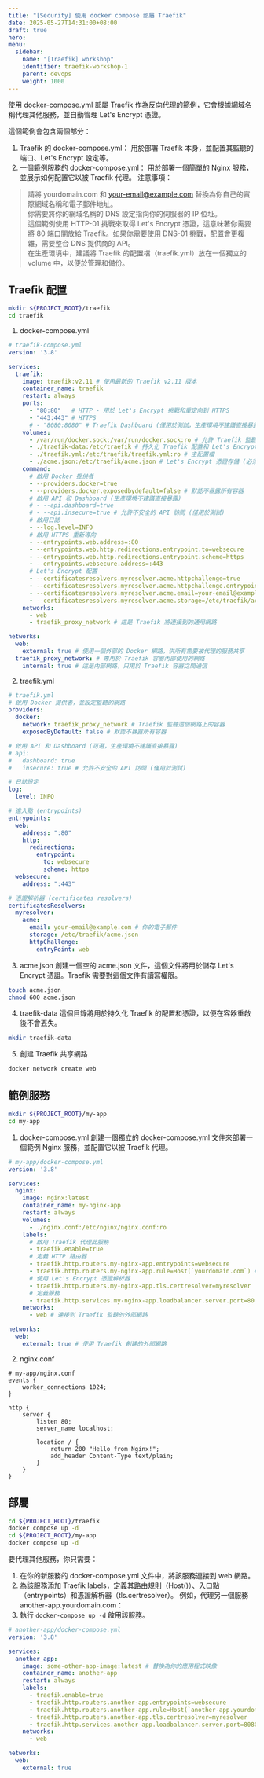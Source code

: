 ```yaml
---
title: "[Security] 使用 docker compose 部屬 Traefik"
date: 2025-05-27T14:31:00+08:00
draft: true
hero: 
menu:
  sidebar:
    name: "[Traefik] workshop"
    identifier: traefik-workshop-1
    parent: devops
    weight: 1000
---
```

使用 docker-compose.yml 部屬 Traefik 作為反向代理的範例，它會根據網域名稱代理其他服務，並自動管理 Let's Encrypt 憑證。

這個範例會包含兩個部分：

1. Traefik 的 docker-compose.yml： 用於部署 Traefik 本身，並配置其監聽的端口、Let's Encrypt 設定等。
2. 一個範例服務的 docker-compose.yml： 用於部署一個簡單的 Nginx 服務，並展示如何配置它以被 Traefik 代理。
注意事項：

> 請將 yourdomain.com 和 your-email@example.com 替換為你自己的實際網域名稱和電子郵件地址。  
> 你需要將你的網域名稱的 DNS 設定指向你的伺服器的 IP 位址。  
> 這個範例使用 HTTP-01 挑戰來取得 Let's Encrypt 憑證，這意味著你需要將 80 端口開放給 Traefik。如果你需要使用 DNS-01 挑戰，配置會更複雜，需要整合 DNS 提供商的 API。  
> 在生產環境中，建議將 Traefik 的配置檔（traefik.yml）放在一個獨立的 volume 中，以便於管理和備份。

## Traefik 配置
```bash
mkdir ${PROJECT_ROOT}/traefik
cd traefik
```
1. docker-compose.yml
```yaml
# traefik-compose.yml
version: '3.8'

services:
  traefik:
    image: traefik:v2.11 # 使用最新的 Traefik v2.11 版本
    container_name: traefik
    restart: always
    ports:
      - "80:80"   # HTTP - 用於 Let's Encrypt 挑戰和重定向到 HTTPS
      - "443:443" # HTTPS
      # - "8080:8080" # Traefik Dashboard (僅用於測試，生產環境不建議直接暴露)
    volumes:
      - /var/run/docker.sock:/var/run/docker.sock:ro # 允許 Traefik 監聽 Docker socket
      - ./traefik-data:/etc/traefik # 持久化 Traefik 配置和 Let's Encrypt 憑證
      - ./traefik.yml:/etc/traefik/traefik.yml:ro # 主配置檔
      - ./acme.json:/etc/traefik/acme.json # Let's Encrypt 憑證存儲 (必須有 600 權限)
    command:
      # 啟用 Docker 提供者
      - --providers.docker=true
      - --providers.docker.exposedbydefault=false # 默認不暴露所有容器
      # 啟用 API 和 Dashboard (生產環境不建議直接暴露)
      # - --api.dashboard=true
      # - --api.insecure=true # 允許不安全的 API 訪問 (僅用於測試)
      # 啟用日誌
      - --log.level=INFO
      # 啟用 HTTPS 重新導向
      - --entrypoints.web.address=:80
      - --entrypoints.web.http.redirections.entrypoint.to=websecure
      - --entrypoints.web.http.redirections.entrypoint.scheme=https
      - --entrypoints.websecure.address=:443
      # Let's Encrypt 配置
      - --certificatesresolvers.myresolver.acme.httpchallenge=true
      - --certificatesresolvers.myresolver.acme.httpchallenge.entrypoint=web
      - --certificatesresolvers.myresolver.acme.email=your-email@example.com # 你的電子郵件
      - --certificatesresolvers.myresolver.acme.storage=/etc/traefik/acme.json
    networks:
      - web
      - traefik_proxy_network # 這是 Traefik 將連接到的通用網路

networks:
  web:
    external: true # 使用一個外部的 Docker 網路，供所有需要被代理的服務共享
  traefik_proxy_network: # 專用於 Traefik 容器內部使用的網路
    internal: true # 這是內部網路，只用於 Traefik 容器之間通信
```
2. traefik.yml
```yaml
# traefik.yml
# 啟用 Docker 提供者，並設定監聽的網路
providers:
  docker:
    network: traefik_proxy_network # Traefik 監聽這個網路上的容器
    exposedByDefault: false # 默認不暴露所有容器

# 啟用 API 和 Dashboard (可選，生產環境不建議直接暴露)
# api:
#   dashboard: true
#   insecure: true # 允許不安全的 API 訪問 (僅用於測試)

# 日誌設定
log:
  level: INFO

# 進入點 (entrypoints)
entrypoints:
  web:
    address: ":80"
    http:
      redirections:
        entrypoint:
          to: websecure
          scheme: https
  websecure:
    address: ":443"

# 憑證解析器 (certificates resolvers)
certificatesResolvers:
  myresolver:
    acme:
      email: your-email@example.com # 你的電子郵件
      storage: /etc/traefik/acme.json
      httpChallenge:
        entryPoint: web
```
3. acme.json
創建一個空的 acme.json 文件，這個文件將用於儲存 Let's Encrypt 憑證。Traefik 需要對這個文件有讀寫權限。
```bash
touch acme.json
chmod 600 acme.json
```
4. traefik-data
這個目錄將用於持久化 Traefik 的配置和憑證，以便在容器重啟後不會丟失。
```bash
mkdir traefik-data
```
5. 創建 Traefik 共享網路
```bash
docker network create web
```

## 範例服務
```bash
mkdir ${PROJECT_ROOT}/my-app
cd my-app
```
1. docker-compose.yml
創建一個獨立的 docker-compose.yml 文件來部署一個範例 Nginx 服務，並配置它以被 Traefik 代理。
```yaml
# my-app/docker-compose.yml
version: '3.8'

services:
  nginx:
    image: nginx:latest
    container_name: my-nginx-app
    restart: always
    volumes:
      - ./nginx.conf:/etc/nginx/nginx.conf:ro
    labels:
      # 啟用 Traefik 代理此服務
      - traefik.enable=true
      # 定義 HTTP 路由器
      - traefik.http.routers.my-nginx-app.entrypoints=websecure
      - traefik.http.routers.my-nginx-app.rule=Host(`yourdomain.com`) # 根據網域名稱路由
      # 使用 Let's Encrypt 憑證解析器
      - traefik.http.routers.my-nginx-app.tls.certresolver=myresolver
      # 定義服務
      - traefik.http.services.my-nginx-app.loadbalancer.server.port=80 # 服務在容器內部監聽的端口
    networks:
      - web # 連接到 Traefik 監聽的外部網路

networks:
  web:
    external: true # 使用 Traefik 創建的外部網路
```
2. nginx.conf
```nginx
# my-app/nginx.conf
events {
    worker_connections 1024;
}

http {
    server {
        listen 80;
        server_name localhost;

        location / {
            return 200 "Hello from Nginx!";
            add_header Content-Type text/plain;
        }
    }
}
```
## 部屬

```bash
cd ${PROJECT_ROOT}/traefik
docker compose up -d
cd ${PROJECT_ROOT}/my-app
docker compose up -d
```

要代理其他服務，你只需要：

1. 在你的新服務的 docker-compose.yml 文件中，將該服務連接到 web 網路。
2. 為該服務添加 Traefik labels，定義其路由規則（Host()）、入口點（entrypoints）和憑證解析器（tls.certresolver）。
例如，代理另一個服務 another-app.yourdomain.com：
3. 執行 `docker-compose up -d` 啟用該服務。

```yaml
# another-app/docker-compose.yml
version: '3.8'

services:
  another_app:
    image: some-other-app-image:latest # 替換為你的應用程式映像
    container_name: another-app
    restart: always
    labels:
      - traefik.enable=true
      - traefik.http.routers.another-app.entrypoints=websecure
      - traefik.http.routers.another-app.rule=Host(`another-app.yourdomain.com`)
      - traefik.http.routers.another-app.tls.certresolver=myresolver
      - traefik.http.services.another-app.loadbalancer.server.port=8080 # 假設這個服務在容器內部監聽 8080 端口
    networks:
      - web

networks:
  web:
    external: true
```